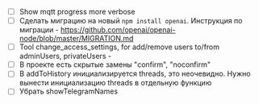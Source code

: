- [ ] Show mqtt progress more verbose
- [ ] Сделать миграцию на новый `npm install openai`. Инструкция по миграции - https://github.com/openai/openai-node/blob/master/MIGRATION.md
- [ ] Tool change_access_settings, for add/remove users to/from adminUsers, privateUsers - 
- [ ] В проекте есть скрытые замены "confirm", "noconfirm"
- [ ] В addToHistory инициализируется threads, это неочевидно. Нужно вынести инициализацию threads в отдельную функцию
- [ ] Убрать showTelegramNames
